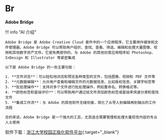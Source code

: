 # Br

**Adobe Bridge**

!!! info "AI 介绍"

    Adobe Bridge 是 Adobe Creative Cloud 套件中的一个应用程序，它主要用作媒体和文件管理器。Adobe Bridge 可以帮助用户组织、查找、查看、筛选、编辑和处理大量图像、视频和其他数字资产文件。它是免费提供的，与 Adobe 的其他创意应用程序如 Photoshop、InDesign 和 Illustrator 等紧密集成
    
    以下是 Adobe Bridge 的一些主要功能：
    
    1. **文件浏览**：可以轻松地浏览和预览各种类型的文件，包括图像、视频和 PDF 文件等
    2. **元数据编辑**：允许用户查看和编辑文件的元数据信息，比如版权信息、关键字标签等
    3. **批处理操作**：支持对多个文件进行批处理操作，例如重命名、转换格式等。
    4. **颜色标签和星级评价**：可以帮助用户通过给文件添加颜色标签或星级来快速分类和查找文件
    5. **集成工作流**：与 Adobe 的其他软件无缝衔接，简化了从导入到编辑再到输出的工作流程
    
    总的来说，Adobe Bridge 是一个强大的工具，尤其适合需要管理和处理大量视觉内容的专业人士使用

软件下载：[浙江大学校园正版化软件平台](https://software.zju.edu.cn/index.html){:target="_blank"}
